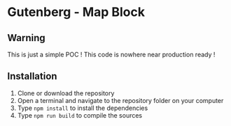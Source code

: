 # Gutenberg - Map Block

## Warning

This is just a simple POC ! This code is nowhere near production ready !

## Installation

1. Clone or download the repository
2. Open a terminal and navigate to the repository folder on your computer
3. Type `npm install` to install the dependencies
4. Type `npm run build` to compile the sources